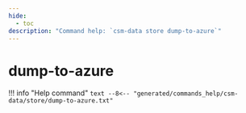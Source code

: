 ```yaml
---
hide:
  - toc
description: "Command help: `csm-data store dump-to-azure`"
---
```

# dump-to-azure

!!! info "Help command"
    ```text
    --8<-- "generated/commands_help/csm-data/store/dump-to-azure.txt"
    ```
